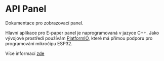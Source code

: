 # API Panel

Dokumentace pro zobrazovací panel.

Hlavní aplikace pro E-paper panel je naprogramovaná v&nbsp;jazyce C++. Jako vývojové prostředí používám [PlatformIO](https://platformio.org/platformio-ide), které má přímou podporu pro programování mikročipu ESP32.

Více informací [zde](../panel/index.md#software)